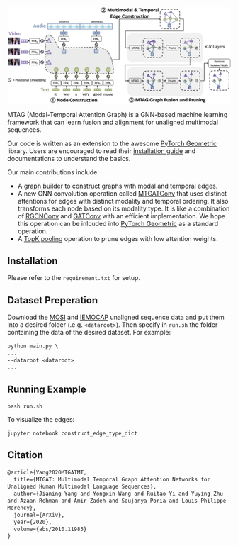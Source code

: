 ![](overview.png)

MTAG (Modal-Temporal Attention Graph) is a GNN-based machine learning framework that can learn fusion and alignment for unaligned multimodal sequences.

Our code is written as an extension to the awesome [PyTorch Geometric](https://github.com/rusty1s/pytorch_geometric) library. Users are encouraged to read their [installation guide](https://pytorch-geometric.readthedocs.io/en/latest/notes/installation.html) and documentations to understand the basics.

Our main contributions include:
 - A [graph builder]() to construct graphs with modal and temporal edges.
 - A new GNN convolution operation called [MTGATConv]() that uses distinct attentions for edges with distinct modality and temporal ordering. It also transforms each node based on its modality type. It is like a combination of [RGCNConv](https://pytorch-geometric.readthedocs.io/en/latest/modules/nn.html#torch_geometric.nn.conv.RGCNConv) and [GATConv](https://pytorch-geometric.readthedocs.io/en/latest/modules/nn.html#torch_geometric.nn.conv.GATConv) with an efficient implementation. We hope this operation can be inlcuded into [PyTorch Geometric](https://github.com/rusty1s/pytorch_geometric) as a standard operation.
 - A [TopK pooling]() operation to prune edges with low attention weights.
## Installation

Please refer to the `requirement.txt` for setup.

## Dataset Preperation
Download the [MOSI](http://immortal.multicomp.cs.cmu.edu/raw_datasets/processed_data/cmu-mosei/seq_length_50/mosei_senti_data_noalign.pkl) and [IEMOCAP](http://immortal.multicomp.cs.cmu.edu/raw_datasets/processed_data/iemocap/seq_length_50/iemocap_data_noalign.pkl) unaligned sequence data and put them into a desired folder (.e.g. ```<dataroot>```). Then specify in ```run.sh``` the folder containing the data of the desired dataset. For example:


```
python main.py \
...
--dataroot <dataroot>
...
```    

## Running Example

```
bash run.sh
```

To visualize the edges:
```
jupyter notebook construct_edge_type_dict
```

## Citation

```
@article{Yang2020MTGATMT,
  title={MTGAT: Multimodal Temporal Graph Attention Networks for Unaligned Human Multimodal Language Sequences},
  author={Jianing Yang and Yongxin Wang and Ruitao Yi and Yuying Zhu and Azaan Rehman and Amir Zadeh and Soujanya Poria and Louis-Philippe Morency},
  journal={ArXiv},
  year={2020},
  volume={abs/2010.11985}
}
```